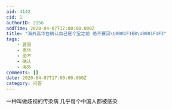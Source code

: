 ```yaml
---
aid: 4142
cid: 1
authorID: 2156
addTime: 2020-04-07T17:00:00.000Z
title: "海外高华在确认自己是个宝之前 绝不要回\U0001F1E8\U0001F1F3"
tags:
    - 要回
    - 高华
    - 绝不
    - 确认
    - 海外
comments: []
date: 2020-04-07T17:00:00.000Z
category: 问答
---
```


一种叫做歧视的传染病 几乎每个中国人都被感染
